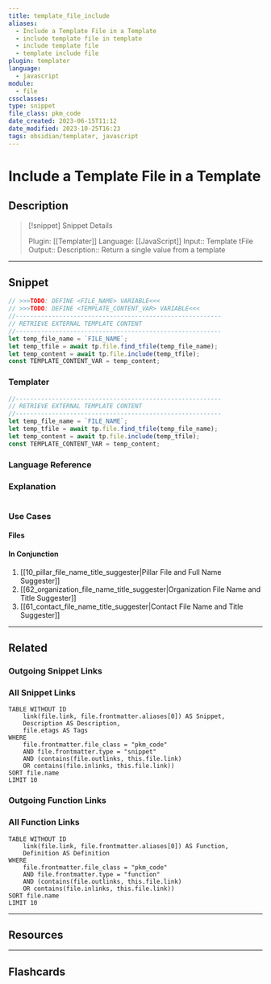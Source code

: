 ```yaml
---
title: template_file_include
aliases:
  - Include a Template File in a Template
  - include template file in template
  - include template file
  - template include file
plugin: templater
language:
  - javascript
module:
  - file
cssclasses:
type: snippet
file_class: pkm_code
date_created: 2023-06-15T11:12
date_modified: 2023-10-25T16:23
tags: obsidian/templater, javascript
---
```

# Include a Template File in a Template

## Description

> [!snippet] Snippet Details
>
> Plugin: [[Templater]]
> Language: [[JavaScript]]
> Input:: Template tFile
> Output::
> Description:: Return a single value from a template

---

## Snippet

<!-- Add the full code including explanatory comments  -->

```javascript
// >>>TODO: DEFINE <FILE_NAME> VARIABLE<<<
// >>>TODO: DEFINE <TEMPLATE_CONTENT_VAR> VARIABLE<<<
//---------------------------------------------------------
// RETRIEVE EXTERNAL TEMPLATE CONTENT
//---------------------------------------------------------
let temp_file_name = `FILE_NAME`;
let temp_tfile = await tp.file.find_tfile(temp_file_name);
let temp_content = await tp.file.include(temp_tfile);
const TEMPLATE_CONTENT_VAR = temp_content;
```

### Templater

<!-- Add the full code as it should appear in the template  -->
<!-- Exclude explanatory comments  -->

```javascript
//---------------------------------------------------------
// RETRIEVE EXTERNAL TEMPLATE CONTENT
//---------------------------------------------------------
let temp_file_name = `FILE_NAME`;
let temp_tfile = await tp.file.find_tfile(temp_file_name);
let temp_content = await tp.file.include(temp_tfile);
const TEMPLATE_CONTENT_VAR = temp_content;
```

### Language Reference

<!-- Recreate the code with links to files  -->

### Explanation

```javascript

```

### Use Cases

#### Files

<!-- Files containing the snippet  -->

#### In Conjunction

<!-- Snippets used together with this snippet  -->

1. [[10_pillar_file_name_title_suggester|Pillar File and Full Name Suggester]]
2. [[62_organization_file_name_title_suggester|Organization File Name and Title Suggester]]
3. [[61_contact_file_name_title_suggester|Contact File Name and Title Suggester]]

---

## Related

### Outgoing Snippet Links

<!-- Link related snippet here -->

### All Snippet Links

<!-- Query limit 10  -->

```dataview
TABLE WITHOUT ID
	link(file.link, file.frontmatter.aliases[0]) AS Snippet,
	Description AS Description,
	file.etags AS Tags
WHERE
	file.frontmatter.file_class = "pkm_code"
	AND file.frontmatter.type = "snippet"
	AND (contains(file.outlinks, this.file.link)
	OR contains(file.inlinks, this.file.link))
SORT file.name
LIMIT 10
```

### Outgoing Function Links

<!-- Link related functions here -->

### All Function Links

<!-- Query limit 10  -->

```dataview
TABLE WITHOUT ID
	link(file.link, file.frontmatter.aliases[0]) AS Function,
	Definition AS Definition
WHERE
	file.frontmatter.file_class = "pkm_code"
	AND file.frontmatter.type = "function"
	AND (contains(file.outlinks, this.file.link)
	OR contains(file.inlinks, this.file.link))
SORT file.name
LIMIT 10
```

---

## Resources

---

## Flashcards
